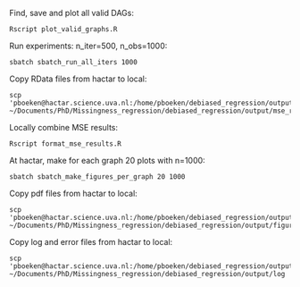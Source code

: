 
Find, save and plot all valid DAGs:
```
Rscript plot_valid_graphs.R
```

Run experiments: n_iter=500, n_obs=1000:
```
sbatch sbatch_run_all_iters 1000
```

Copy RData files from hactar to local:
```
scp 'pboeken@hactar.science.uva.nl:/home/pboeken/debiased_regression/output/mse_results/*.RData' ~/Documents/PhD/Missingness_regression/debiased_regression/output/mse_results
```

Locally combine MSE results:
```
Rscript format_mse_results.R
```

At hactar, make for each graph 20 plots with n=1000:
```
sbatch sbatch_make_figures_per_graph 20 1000
```

Copy pdf files from hactar to local:
```
scp 'pboeken@hactar.science.uva.nl:/home/pboeken/debiased_regression/output/figures/*' ~/Documents/PhD/Missingness_regression/debiased_regression/output/figures
```

Copy log and error files from hactar to local:
```
scp 'pboeken@hactar.science.uva.nl:/home/pboeken/debiased_regression/output/log/*' ~/Documents/PhD/Missingness_regression/debiased_regression/output/log
```